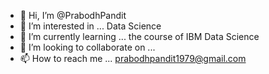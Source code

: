 - 👋 Hi, I’m @PrabodhPandit
- 👀 I’m interested in ... Data Science
- 🌱 I’m currently learning ... the course of IBM Data Science
- 💞️ I’m looking to collaborate on ...
- 📫 How to reach me ... prabodhpandit1979@gmail.com

<!---
PrabodhPandit/PrabodhPandit is a ✨ special ✨ repository because its `README.md` (this file) appears on your GitHub profile.
You can click the Preview link to take a look at your changes.
--->
